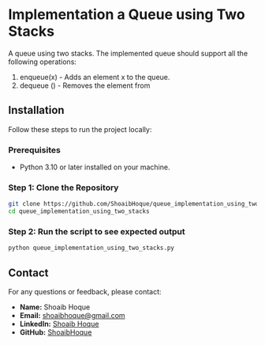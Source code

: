 # Implementation a Queue using Two Stacks

A queue using two stacks. The implemented queue should support all the following operations:
1. enqueue(x) - Adds an element x to the queue.
2. dequeue () - Removes the element from

## Installation
Follow these steps to run the project locally:

### Prerequisites
- Python 3.10 or later installed on your machine.

### Step 1: Clone the Repository
```bash
git clone https://github.com/ShoaibHoque/queue_implementation_using_two_stacks.git
cd queue_implementation_using_two_stacks
```
### Step 2: Run the script to see expected output
```bash
python queue_implementation_using_two_stacks.py
```
## Contact
For any questions or feedback, please contact:

- **Name:** Shoaib Hoque
- **Email:** shoaibhoque@gmail.com
- **LinkedIn:** [Shoaib Hoque](https://www.linkedin.com/in/shoaib-hoque-2bb20314b/)
- **GitHub:** [ShoaibHoque](https://github.com/ShoaibHoque)
